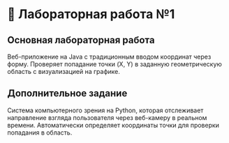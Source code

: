 # 🎯 Лабораторная работа №1

## Основная лабораторная работа
Веб-приложение на Java с традиционным вводом координат через форму. Проверяет попадание точки (X, Y) в заданную геометрическую область с визуализацией на графике.

## Дополнительное задание  
Система компьютерного зрения на Python, которая отслеживает направление взгляда пользователя через веб-камеру в реальном времени. Автоматически определяет координаты точки для проверки попадания в область.
